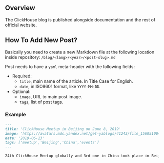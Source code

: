 ## Overview

The ClickHouse blog is published alongside documentation and the rest of official website.

## How To Add New Post?

Basically you need to create a new Markdown file at the following location inside repository: `/blog/<lang>/<year>/<post-slug>.md`

Post needs to have a `yaml` meta-header with the following fields:

-   Required:
    -   `title`, main name of the article. In Title Case for English.
    -   `date`, in ISO8601 format, like `YYYY-MM-DD`.
-   Optional:
    -   `image`, URL to main post image.
    -   `tags`, list of post tags.
 
 
### Example
 ```markdown
---
title: 'ClickHouse Meetup in Beijing on June 8, 2019'
image: 'https://avatars.mds.yandex.net/get-yablogs/41243/file_1560510043188/orig'
date: '2019-06-13'
tags: ['meetup','Beijing','China','events']
---

24th ClickHouse Meetup globally and 3rd one in China took place in Beijing on Dragon Boat Festival weekend, which appeared to...

```
